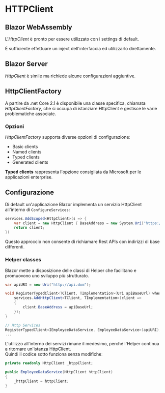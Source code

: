 # HTTPClient

## Blazor WebAssembly
L'_HttpClient_ è pronto per essere utilizzato con i settings di default.

È sufficiente effettuare un inject dell'interfaccia ed utilizzarlo direttamente.

## Blazor Server
_HttpClient_ è simile ma richiede alcune configurazioni aggiuntive.

## HttpClientFactory
A partire da .net Core 2.1 è disponibile una classe specifica, chiamata _HttpClientFactory_, che si occupa di istanziare HttpClient e gestisce le varie problematiche associate.

### Opzioni
_HttpClientFactory_ supporta diverse opzioni di configurazione:
- Basic clients
- Named clients
- Typed clients
- Generated clients

__Typed clients__ rappresenta l'opzione consigliata da Microsoft per le applicazioni enterprise.

## Configurazione
Di default un'applicazione Blazor implementa un servizio HttpClient all'interno di `ConfigureServices`:

```csharp
services.AddScoped<HttpClient>(s => {
    var client = new HttpClient { BaseAddress = new System.Uri("https://api.dom") };
    return client;
})
```
Questo approccio non consente di richiamare Rest APIs con indirizzi di base differenti.

### Helper classes
Blazor mette a disposizione delle classi di Helper che facilitano e promuovono uno sviluppo più strutturato.

```csharp
var apiURI = new Uri("http://api.dom");

void RegisterTypedClient<TClient, TImplementation>(Uri apiBaseUrl) where TClient: class where TImplementation: class, TClient {
    services.AddHttpClient<TClient, TImplementation>(client =>
    {
        client.BaseAddress = apiBaseUrl;
    });
}

// Http Services
RegisterTypedClient<IEmployeeDataService, EmployeeDataService>(apiURI);
...
```
L'utilizzo all'interno dei servizi rimane il medesimo, perché l'Helper continua a ritornare un'istanza HttpClient.\
Quindi il codice sotto funziona senza modifiche:

```csharp
private readonly HttpClient _htppClient;

public EmployeeDataService(HttpClient httpClient)
{
    _httpClient = httpClient;
}
```

